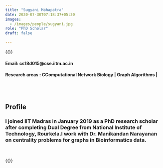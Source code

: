 ```yaml
---
title: "Sugyani Mahapatra"
date: 2020-07-30T07:18:37+05:30
images:
  - /images/people/sugyani.jpg
role: "PhD Scholar"
draft: false

---
```


{{<rawhtml>}} 
<div align="justify">
<h4>Email: cs18d015@cse.iitm.ac.in</h4>
<h4>Research areas : CComputational Network Biology | Graph Algorithms |</h4><br>
</div>
<br>
<div>
	<h2>Profile</h2>
	<h3>I joined IIT Madras in January 2019 as a PhD research scholar after completing Dual Degree from National Institute of Technology, Rourkela.I work with Dr. Manikandan Narayanan on centrality problems for graphs in Bioinformatics data.</h3><br>
</div>

{{</rawhtml>}}